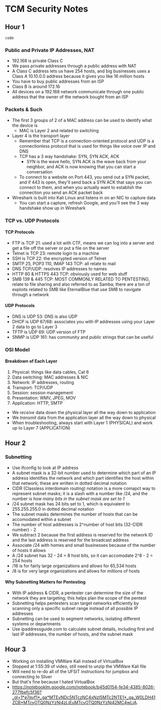 # TCM Security Notes
## Hour 1

```
code
```
### Public and Private IP Addresses, NAT
* 192.168 is private Class C
* We pass private addresses through a public address with NAT
* A Class C address lets us have 254 hosts, and big businesses uses a Class A 10.10.0.0 address because it gives you like 16 million hosts
* You have to buy public addresses from an ISP
* Class B is around 172.16
* All devices on a 192.168 network communicate through one public address that the owner of the network bought from an ISP

### Packets & Such
* The first 3 groups of 2 of a MAC address can be used to identify what the device is
  * MAC is Layer 2 and related to switching
* Layer 4 is the transport layer
  * Remember that TCP is a connection-oriented protocol and UDP is a connectionless protocol that is used for things like voice over IP and DNS
  * TCP has a 3 way handshake: SYN, SYN ACK, ACK
    * SYN is the wave hello, SYN ACK is the wave back from your neighbor, and ACK is now knowing that you can start a conversation
  * To connect to a website on Port 443, you send out a SYN packet, and if 443 is open, they'll send back a SYN ACK that says you can connect to them, and when you actually want to establish the connection you send an ACK packet back
* Wireshark is built into Kali Linux and listens in on an NIC to capture data
  * You can start a capture, refresh Google, and you'll see the 3 way handshake show up in Wireshark

### TCP vs. UDP Protocols
#### TCP Protocols
* FTP is TCP 21: used a lot with CTF, means we can log into a server and get a file off the server or put a file on the server
* Telnet is TCP 23: remote login to a machine
* SSH is TCP 22: the encrypted version of Telnet
* SMTP 25, POP3 110, IMAP 143 TCP: all relate to mail
* DNS TCP/UDP: resolves IP addresses to names
* HTTP 80 & HTTPS 443 TCP: obviously used for web stuff
* SMB 139 & 445 TCP: MOST COMMONLY RELATED TO PENTESTING, relate to file sharing and also referred to as Samba; there are a ton of exploits related to SMB like EternalBlue that use SMB to navigate through a network
#### UDP Protocols
* DNS is UDP 53: DNS is also UDP
* DHCP is UDP 67/68: associates you with IP addresses using your Layer 2 data to go to Layer 3
* TFTP is UDP 69: UDP version of FTP
* SNMP is UDP 161: has community and public strings that can be useful

### OSI Model
#### Breakdown of Each Layer
1. Physical: things like data cables, Cat 6
2. Data switching: MAC addresses & NIC
3. Network: IP addresses, routing
4. Transport: TCP/UDP
5. Session: session management
6. Presentation: WMV, JPEG, MOV
7. Application: HTTP, SMTP

* We *receive* data down the physical layer all the way down to application
* We *transmit* data from the application layer all the way down to physical
* When troubleshooting, always start with Layer 1 (PHYSICAL) and work up to Layer 7 (APPLICATION)

## Hour 2
### Subnetting
* Use ifconfig to look at IP address
* A subnet mask is a 32-bit number used to determine which part of an IP address identifies the network and which part identifies the host within that network; these are written in dotted decimal notation
* CIDR (Classless interdomain routing) notation is a more comapct way to represent subnet masks; it is a slash with a number like /24, and the number is *how many bits in the subnet mask are set to 1*
 * /24 subnet mask has 24 bits set to 1, which is equivalent to 255.255.255.0 in dotted decimal notation
* The subnet masks determines the number of hosts that can be accomodated within a subnet
 * The number of host addresses is 2^number of host bits (32-CIDR number) - 2
 * We subtract 2 because the first address is reserved for the network ID and the last address is reserved for the broadcast address  
* Associate /24 with homes and small businesses because of the number of hosts it allows
 * A /24 subnet has 32 - 24 = 8 host bits, so it can accomodate 2^8 - 2 = 254 hosts
* /16 is for fairly large organizations and allows for 65,534 hosts
* /8 is for very large organizations and allows for millions of hosts
#### Why Subnetting Matters for Pentesting
* With IP address & CIDR, a pentester can determine the size of the network they are targeting; this helps plan the scope of the pentest
* Subnetting helps pentesters scan target networks efficiently by scanning only a specific subnet range instead of all possible IP addresses
* Subnetting can be used to segment networks, isolating different systems or departments
* Use ipaddressguide.com to calculate subnet details, including first and last IP addresses, the number of hosts, and the subnet mask

## Hour 3
* Working on installing VMWare Kali instead of VirtualBox
* Stopped at 1:55:39 of video, still need to unzip the VMWare Kali file
* Will need to re-do all of the UFSIT instructions for jumpbox and connecting to Sliver
* But that's fine because I hated VirtualBox
* https://notebooklm.google.com/notebook/b45d0154-fe34-4385-8026-277fbefc5f36?_gl=1*e7qvf1*_ga*MTEyNDc5NTczNC4xNzI5MTc2NTE1*_ga_W0LDH41ZCB*MTcyOTQ0NzYzNi4zLjEuMTcyOTQ0NzYzNi42MC4wLjA.
